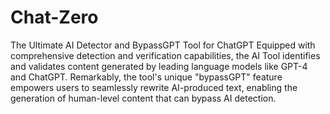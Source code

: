 # Chat-Zero
The Ultimate AI Detector and BypassGPT Tool for ChatGPT
Equipped with comprehensive detection and verification capabilities, the AI Tool identifies and validates content generated by leading language models like GPT-4 and ChatGPT. Remarkably, the tool's unique "bypassGPT" feature empowers users to seamlessly rewrite AI-produced text, enabling the generation of human-level content that can bypass AI detection.
